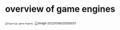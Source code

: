 # overview of game engines

<img src="../images/overview_of_game_engines/image-20221016025534849.png" alt="Figure [g]: game engines. " style="zoom:50%;" />

<img src="../images/overview_of_game_engines/image-20221016025555037.png" alt="image-20221016025555037" style="zoom:67%;" />

